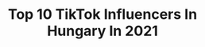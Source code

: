 ---
title: Top 10 TikTok Influencers In Hungary In 2021
description: >-
  Find top TikTok influencers in Hungary in 2021. Most popular hashtags: #foryou #foryoupage #fyp #fy.
platform: TikTok
hits: 448
text_top: See the best TikTok influencers on inBeat.
text_bottom: inBeat holds 448 TikTok influencers like this in Hungary for you to pitch.
profiles:
  - username: "tinamakovics"
    fullname: >-
      Tina💗
    bio: >-
      📸 instagram: tinaa.sugi 📸 🎥 youtube: Tinaa 🎥
    location: "Hungary"
    followers: 385700
    engagement: 2006
    commentsToLikes: 0.035446
    id: ckck5o7x9qp2m0j23ug7rzfl6
    verified: true
    hashtags: "#cinemacity, #mammutvip, #duett, #hirdetes"
  - username: "alizacsodaorszagban"
    fullname: >-
      🌴•𝑨𝒍𝒊𝒛•🌴
    bio: >-
      👼🏻Ha már itt vagy akkor kövess be👼🏻 🦋Snap:csikiszaboaliz1🦋
    location: "Hungary"
    followers: 4457
    engagement: 5377
    commentsToLikes: 0.105094
    id: ckbff5gp59q070j230z69ygem
    verified: false
    hashtags: "#rose, #foryou, #foryoupage, #aesthethic"
  - username: "daisybubi"
    fullname: >-
      Bubi_Daisy
    bio: >-
      Bubi💙 és Daisy🧡 kövessetek🥺🥺🥺 3000omg ⚠️VAJON MEG LESZ? MI NAGYON REMÉLJÜK⚠
    location: "Hungary"
    followers: 2407
    engagement: 2791
    commentsToLikes: 0.113493
    id: ckbki9dq9am6x0j23muradeuy
    verified: false
    hashtags: "#bubi, #hun, #csaknekedbe, #neked"
  - username: "balinttibike"
    fullname: >-
      Tibi🐲
    bio: >-
      🐲🐲🐲🐲🐲🐲🐲🐲 📸instagram: @balinttibike 🎥youtube: @balinttibike 💧🗽👑
    location: "Hungary"
    followers: 195300
    engagement: 2343
    commentsToLikes: 0.044408
    id: ckc8vgz0uic8z0j23qr131a6b
    verified: false
    hashtags: "#varga, #foryou, #foryoupage, #fyp"
  - username: "nemvagyokember"
    fullname: >-
      Nem vok kicsi...te vagy zsiráf
    bio: >-
      Ne csak az álmaid kövesd, hanem engem is!❤❤ Nevetek:fekete oroszlánok🦁🖤
    location: "Hungary"
    followers: 2369
    engagement: 2320
    commentsToLikes: 0.076337
    id: ckc8xj5izlj1r0j23dqljd8nd
    verified: false
    hashtags: "#duett, #foodwehate"
  - username: "feketedemon01"
    fullname: >-
      😈😈😈
    bio: >-
      
    location: "Hungary"
    followers: 6111
    engagement: 1933
    commentsToLikes: 0.112729
    id: ck8p18la3ka0y0j78gm8qw0ob
    verified: false
    hashtags: "#duett, #nekedbe, #ez, #romantic"
  - username: "vikuszowo"
    fullname: >-
      Vikusz
    bio: >-
      💙🤺fencing🤺💙 💙🐣>:^🐣💙 roblox: nviki07 insta: nadi.viktoria 100k?🥺💙
    location: "Hungary"
    followers: 92300
    engagement: 1836
    commentsToLikes: 0.043385
    id: ckb8y1zbmd6yf0j23rf5pks4j
    verified: false
    hashtags: "#cutecut, #foryou, #vikusz, #fouryou"
  - username: "tomy_senpai69"
    fullname: >-
      💕Szeretlek Vivi💕
    bio: >-
      MY LIFE:💕💕 @balassavivien❤😍💏 BMW😎🚘❤ 16yrs instagram:kadar_tamas_
    location: "Hungary"
    followers: 6298
    engagement: 1549
    commentsToLikes: 0.122358
    id: ckan5e9oueojv0i78o05xv62e
    verified: false
    hashtags: "#foryou, #duett, #fyp, #fortnite"
  - username: "vanisabalabalab"
    fullname: >-
      ꪜꪖꪀ𝓲 𝘴ꪖ᥇ꪖ ꪶꪮꪜꫀ
    bio: >-
      BF SL.JJ. BK. Sábalába✨🌈 Dámaláma✨🦙 Horsejumping🐎 ❌Closed❌
    location: "Hungary"
    followers: 3543
    engagement: 2371
    commentsToLikes: 0.280014
    id: ckb94sw35mjat0j239u3m5mne
    verified: false
    hashtags: "#foryoupag, #summerrecap, #fyp, #foryoupage"
  - username: "_aesthetic_official_"
    fullname: >-
      _aesthetic_official_
    bio: >-
      Gősi Niki •23yrs• Hungary Galaxy A70📱 ‼Videók felhasználása nem engedélyezett‼
    location: "Hungary"
    followers: 136400
    engagement: 2364
    commentsToLikes: 0.061629
    id: ck9r3uydpry0m0j78of7lq3ni
    verified: false
    hashtags: "#photography, #bunny, #aesthetic, #macro"
---